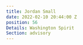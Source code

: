 ```yaml
---
title: Jordan Small
date: 2022-02-10 20:44:00 Z
position: 56
Details: Washington Spirit
Section: advisory
---
```


